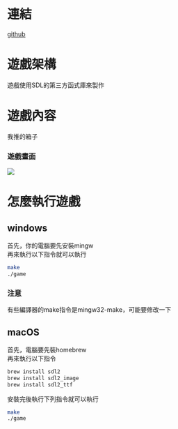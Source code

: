 # 連結
[github](https://github.com/yuspring/cpp_pushbox)

# 遊戲架構
遊戲使用SDL的第三方函式庫來製作

# 遊戲內容
我推的箱子

### 遊戲畫面
![](https://upload.cc/i1/2023/06/18/8uVYWB.png)

# 怎麼執行遊戲

## windows
首先，你的電腦要先安裝mingw   
再來執行以下指令就可以執行
```sh
make
./game
```
### 注意
有些編譯器的make指令是mingw32-make，可能要修改一下

## macOS
首先，電腦要先裝homebrew  
再來執行以下指令
```sh
brew install sdl2
brew install sdl2_image
brew install sdl2_ttf
```
安裝完後執行下列指令就可以執行
```sh
make
./game
```